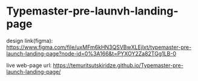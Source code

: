 # Typemaster-pre-launvh-landing-page

design link(figma): https://www.figma.com/file/uxMFm6kHN3QSVBwXLEjlxt/typemaster-pre-launch-landing-page?node-id=0%3A166&t=PYXOY2Za82TGg1LB-0

live web-page url: https://temuritsutskiridze.github.io/Typemaster-pre-launch-landing-page/
